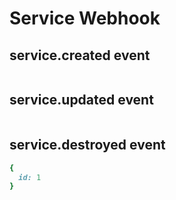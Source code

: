 # Service Webhook

## service.created event

```rb
```

## service.updated event

```rb
```

## service.destroyed event

```rb
{
  id: 1
}
```